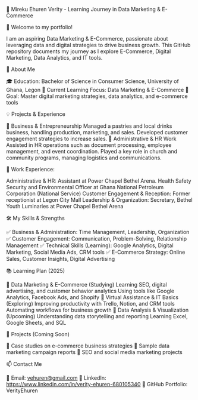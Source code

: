 🚀 Mireku Ehuren Verity - Learning Journey in Data Marketing & E-Commerce

👋 Welcome to my portfolio! 

I am an aspiring Data Marketing & E-Commerce, passionate about leveraging data and digital strategies to drive business growth. This GitHub repository documents my journey as I explore E-Commerce, Digital Marketing, Data Analytics, and IT tools.

📌 About Me

🎓 Education: Bachelor of Science in Consumer Science, University of Ghana, Legon
🌱 Current Learning Focus: Data Marketing & E-Commerce
🎯 Goal: Master digital marketing strategies, data analytics, and e-commerce tools

💡 Projects & Experience

🔹 Business & Entrepreneurship
Managed a pastries and local drinks business, handling production, marketing, and sales.
Developed customer engagement strategies to increase sales.
🔹 Administrative & HR Work
Assisted in HR operations such as document processing, employee management, and event coordination.
Played a key role in church and community programs, managing logistics and communications.

💼 Work Experience:

Administrative & HR: Assistant at
Power Chapel Bethel Arena.
Health Safety Security and Environmental Officer at Ghana National Petroleum Corporation (National Service)
Customer Engagement & Reception: Former receptionist at Legon City Mall
Leadership & Organization: Secretary, Bethel Youth Luminaries at Power Chapel Bethel Arena


🛠 My Skills & Strengths

✅ Business & Administration: Time Management, Leadership, Organization
✅ Customer Engagement: Communication, Problem-Solving, Relationship Management
✅ Technical Skills (Learning): Google Analytics, Digital Marketing, Social Media Ads, CRM tools
✅ E-Commerce Strategy: Online Sales, Customer Insights, Digital Advertising


📚 Learning Plan (2025)

🔹 Data Marketing & E-Commerce (Studying)
Learning SEO, digital advertising, and customer behavior analytics
Using tools like Google Analytics, Facebook Ads, and Shopify
🔹 Virtual Assistance & IT Basics (Exploring)
Improving productivity with Trello, Notion, and CRM tools
Automating workflows for business growth
🔹 Data Analysis & Visualization (Upcoming)
Understanding data storytelling and reporting
Learning Excel, Google Sheets, and SQL

📝 Projects (Coming Soon)

📌 Case studies on e-commerce business strategies
📌 Sample data marketing campaign reports
📌 SEO and social media marketing projects

📫 Contact Me

📩 Email: vehuren@gmail.com
🔗 LinkedIn: https://www.linkedin.com/in/verity-ehuren-680105340
📂 GitHub Portfolio: VerityEhuren
